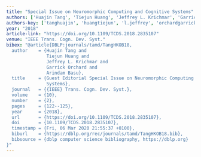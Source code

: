 ```yaml
---
title: "Special Issue on Neuromorphic Computing and Cognitive Systems"
authors: ['Huajin Tang', 'Tiejun Huang', 'Jeffrey L. Krichmar', 'Garrick Orchard', 'Arindam Basu']
authors-key: ['tanghuajin', 'huangtiejun', 'l.jeffrey', 'orchardgarrick', 'basuarindam']
year: "2018"
article-link: "https://doi.org/10.1109/TCDS.2018.2835107"
venue: "IEEE Trans. Cogn. Dev. Syst."
bibex: "@article{DBLP:journals/tamd/TangHKOB18,
  author    = {Huajin Tang and
               Tiejun Huang and
               Jeffrey L. Krichmar and
               Garrick Orchard and
               Arindam Basu},
  title     = {Guest Editorial Special Issue on Neuromorphic Computing and Cognitive
               Systems},
  journal   = {{IEEE} Trans. Cogn. Dev. Syst.},
  volume    = {10},
  number    = {2},
  pages     = {122--125},
  year      = {2018},
  url       = {https://doi.org/10.1109/TCDS.2018.2835107},
  doi       = {10.1109/TCDS.2018.2835107},
  timestamp = {Fri, 06 Mar 2020 21:55:37 +0100},
  biburl    = {https://dblp.org/rec/journals/tamd/TangHKOB18.bib},
  bibsource = {dblp computer science bibliography, https://dblp.org}
}"
---
```


